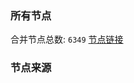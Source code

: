 ### 所有节点
合并节点总数: `6349`
[节点链接](https://github.com/rzhy1/33/raw/master/sub/sub_merge_base64.txt)

### 节点来源
